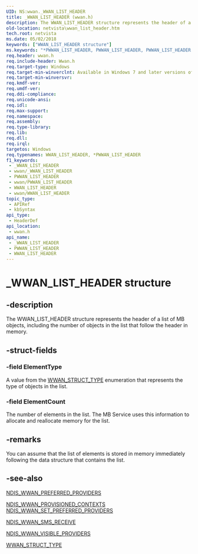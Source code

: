 ```yaml
---
UID: NS:wwan._WWAN_LIST_HEADER
title: _WWAN_LIST_HEADER (wwan.h)
description: The WWAN_LIST_HEADER structure represents the header of a list of MB objects, including the number of objects in the list that follow the header in memory.
old-location: netvista\wwan_list_header.htm
tech.root: netvista
ms.date: 05/02/2018
keywords: ["WWAN_LIST_HEADER structure"]
ms.keywords: "*PWWAN_LIST_HEADER, PWWAN_LIST_HEADER, PWWAN_LIST_HEADER structure pointer [Network Drivers Starting with Windows Vista], WWAN_LIST_HEADER, WWAN_LIST_HEADER structure [Network Drivers Starting with Windows Vista], WwanRef_78070f1a-5913-41b6-9be2-0b26c19dd149.xml, _WWAN_LIST_HEADER, netvista.wwan_list_header, wwan/PWWAN_LIST_HEADER, wwan/WWAN_LIST_HEADER"
req.header: wwan.h
req.include-header: Wwan.h
req.target-type: Windows
req.target-min-winverclnt: Available in Windows 7 and later versions of Windows.
req.target-min-winversvr: 
req.kmdf-ver: 
req.umdf-ver: 
req.ddi-compliance: 
req.unicode-ansi: 
req.idl: 
req.max-support: 
req.namespace: 
req.assembly: 
req.type-library: 
req.lib: 
req.dll: 
req.irql: 
targetos: Windows
req.typenames: WWAN_LIST_HEADER, *PWWAN_LIST_HEADER
f1_keywords:
 - _WWAN_LIST_HEADER
 - wwan/_WWAN_LIST_HEADER
 - PWWAN_LIST_HEADER
 - wwan/PWWAN_LIST_HEADER
 - WWAN_LIST_HEADER
 - wwan/WWAN_LIST_HEADER
topic_type:
 - APIRef
 - kbSyntax
api_type:
 - HeaderDef
api_location:
 - wwan.h
api_name:
 - _WWAN_LIST_HEADER
 - PWWAN_LIST_HEADER
 - WWAN_LIST_HEADER
---
```


# _WWAN_LIST_HEADER structure


## -description

The WWAN_LIST_HEADER structure represents the header of a list of MB objects, including the number of
  objects in the list that follow the header in memory.

## -struct-fields

### -field ElementType

A value from the 
     <a href="/windows-hardware/drivers/ddi/wwan/ne-wwan-_wwan_struct_type">WWAN_STRUCT_TYPE</a> enumeration that represents
     the type of objects in the list.

### -field ElementCount

The number of elements in the list. The MB Service uses this information to allocate and
     reallocate memory for the list.

## -remarks

You can assume that the list of elements is stored in memory immediately following the data structure
    that contains the list.

## -see-also

<a href="/windows-hardware/drivers/ddi/ndiswwan/ns-ndiswwan-_ndis_wwan_preferred_providers">NDIS_WWAN_PREFERRED_PROVIDERS</a>



<a href="/windows-hardware/drivers/ddi/ndiswwan/ns-ndiswwan-_ndis_wwan_provisioned_contexts">
   NDIS_WWAN_PROVISIONED_CONTEXTS</a>



<a href="/windows-hardware/drivers/ddi/ndiswwan/ns-ndiswwan-_ndis_wwan_set_preferred_providers">
   NDIS_WWAN_SET_PREFERRED_PROVIDERS</a>



<a href="/windows-hardware/drivers/ddi/ndiswwan/ns-ndiswwan-_ndis_wwan_sms_receive">NDIS_WWAN_SMS_RECEIVE</a>



<a href="/windows-hardware/drivers/ddi/ndiswwan/ns-ndiswwan-_ndis_wwan_visible_providers">NDIS_WWAN_VISIBLE_PROVIDERS</a>



<a href="/windows-hardware/drivers/ddi/wwan/ne-wwan-_wwan_struct_type">WWAN_STRUCT_TYPE</a>

